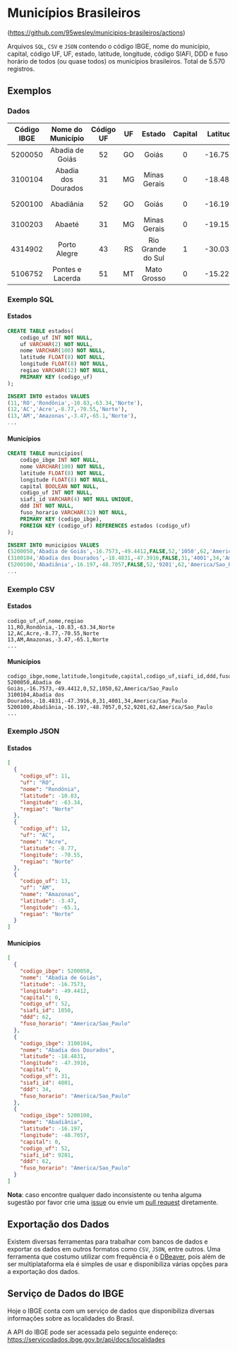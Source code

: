 # Municípios Brasileiros

(https://github.com/95wesley/municipios-brasileiros/actions)

Arquivos `SQL`, `CSV` e `JSON` contendo o código IBGE, nome do município, capital, código UF, UF, estado, latitude, longitude, código SIAFI, DDD e fuso horário de todos (ou quase todos) os municípios brasileiros. Total de 5.570 registros.

## Exemplos

### Dados

| Código IBGE |  Nome do Município  | Código UF | UF  |      Estado       | Capital | Latitude | Longitude |    Região    | Código Siafi | DDD |    Fuso Horário     |
| :---------: | :-----------------: | :-------: | :-: | :---------------: | :-----: | :------: | :-------: | :----------: | :----------: | :-: | :-----------------: |
|   5200050   |   Abadia de Goiás   |    52     | GO  |       Goiás       |    0    | -16.7573 | -49.4412  | Centro-Oeste |     1050     | 62  |  America/Sao_Paulo  |
|   3100104   | Abadia dos Dourados |    31     | MG  |   Minas Gerais    |    0    | -18.4831 | -47.3916  |   Sudeste    |     4001     | 34  |  America/Sao_Paulo  |
|   5200100   |      Abadiânia      |    52     | GO  |       Goiás       |    0    | -16.1970 | -48.7057  | Centro-Oeste |     9201     | 62  |  America/Sao_Paulo  |
|   3100203   |       Abaeté        |    31     | MG  |   Minas Gerais    |    0    | -19.1551 | -45.4444  |   Sudeste    |     4003     | 37  |  America/Sao_Paulo  |
|   4314902   |    Porto Alegre     |    43     | RS  | Rio Grande do Sul |    1    | -30.0318 | -51.2065  |     Sul      |     8801     | 51  |  America/Sao_Paulo  |
|   5106752   |  Pontes e Lacerda   |    51     | MT  |    Mato Grosso    |    0    | -15.2219 | -59.3435  | Centro-Oeste |     8999     | 65  | America/Porto_Velho |

### Exemplo SQL

#### Estados

```sql
CREATE TABLE estados(
    codigo_uf INT NOT NULL,
    uf VARCHAR(2) NOT NULL,
    nome VARCHAR(100) NOT NULL,
    latitude FLOAT(8) NOT NULL,
    longitude FLOAT(8) NOT NULL,
    regiao VARCHAR(12) NOT NULL,
    PRIMARY KEY (codigo_uf)
);

INSERT INTO estados VALUES
(11,'RO','Rondônia',-10.83,-63.34,'Norte'),
(12,'AC','Acre',-8.77,-70.55,'Norte'),
(13,'AM','Amazonas',-3.47,-65.1,'Norte'),
...
```

#### Municípios

```sql
CREATE TABLE municipios(
    codigo_ibge INT NOT NULL,
    nome VARCHAR(100) NOT NULL,
    latitude FLOAT(8) NOT NULL,
    longitude FLOAT(8) NOT NULL,
    capital BOOLEAN NOT NULL,
    codigo_uf INT NOT NULL,
    siafi_id VARCHAR(4) NOT NULL UNIQUE,
    ddd INT NOT NULL,
    fuso_horario VARCHAR(32) NOT NULL,
    PRIMARY KEY (codigo_ibge),
    FOREIGN KEY (codigo_uf) REFERENCES estados (codigo_uf)
);

INSERT INTO municipios VALUES
(5200050,'Abadia de Goiás',-16.7573,-49.4412,FALSE,52,'1050',62,'America/Sao_Paulo'),
(3100104,'Abadia dos Dourados',-18.4831,-47.3916,FALSE,31,'4001',34,'America/Sao_Paulo'),
(5200100,'Abadiânia',-16.197,-48.7057,FALSE,52,'9201',62,'America/Sao_Paulo'),
...
```

### Exemplo CSV

#### Estados

```csv
codigo_uf,uf,nome,regiao
11,RO,Rondônia,-10.83,-63.34,Norte
12,AC,Acre,-8.77,-70.55,Norte
13,AM,Amazonas,-3.47,-65.1,Norte
...
```

#### Municípios

```csv
codigo_ibge,nome,latitude,longitude,capital,codigo_uf,siafi_id,ddd,fuso_horario
5200050,Abadia de Goiás,-16.7573,-49.4412,0,52,1050,62,America/Sao_Paulo
3100104,Abadia dos Dourados,-18.4831,-47.3916,0,31,4001,34,America/Sao_Paulo
5200100,Abadiânia,-16.197,-48.7057,0,52,9201,62,America/Sao_Paulo
...
```

### Exemplo JSON

#### Estados

```json
[
  {
    "codigo_uf": 11,
    "uf": "RO",
    "nome": "Rondônia",
    "latitude": -10.83,
    "longitude": -63.34,
    "regiao": "Norte"
  },
  {
    "codigo_uf": 12,
    "uf": "AC",
    "nome": "Acre",
    "latitude": -8.77,
    "longitude": -70.55,
    "regiao": "Norte"
  },
  {
    "codigo_uf": 13,
    "uf": "AM",
    "nome": "Amazonas",
    "latitude": -3.47,
    "longitude": -65.1,
    "regiao": "Norte"
  }
]
```

#### Municípios

```json
[
  {
    "codigo_ibge": 5200050,
    "nome": "Abadia de Goiás",
    "latitude": -16.7573,
    "longitude": -49.4412,
    "capital": 0,
    "codigo_uf": 52,
    "siafi_id": 1050,
    "ddd": 62,
    "fuso_horario": "America/Sao_Paulo"
  },
  {
    "codigo_ibge": 3100104,
    "nome": "Abadia dos Dourados",
    "latitude": -18.4831,
    "longitude": -47.3916,
    "capital": 0,
    "codigo_uf": 31,
    "siafi_id": 4001,
    "ddd": 34,
    "fuso_horario": "America/Sao_Paulo"
  },
  {
    "codigo_ibge": 5200100,
    "nome": "Abadiânia",
    "latitude": -16.197,
    "longitude": -48.7057,
    "capital": 0,
    "codigo_uf": 52,
    "siafi_id": 9201,
    "ddd": 62,
    "fuso_horario": "America/Sao_Paulo"
  }
]
```

**Nota**: caso encontre qualquer dado inconsistente ou tenha alguma sugestão por favor crie uma [issue](https://github.com/95wesley/municipios-brasileiros/issues) ou envie um [pull request](https://github.com/95wesley/nunicipios-brasileiros/pulls) diretamente.

## Exportação dos Dados

Existem diversas ferramentas para trabalhar com bancos de dados e exportar os dados em outros formatos como `CSV`, `JSON`, entre outros.
Uma ferramenta que costumo utilizar com frequência é o [DBeaver](https://dbeaver.io/), pois além de ser multiplataforma ela é simples de usar e disponibiliza várias opções para a exportação dos dados.

## Serviço de Dados do IBGE

Hoje o IBGE conta com um serviço de dados que disponibiliza diversas informações sobre as localidades do Brasil.

A API do IBGE pode ser acessada pelo seguinte endereço: https://servicodados.ibge.gov.br/api/docs/localidades
